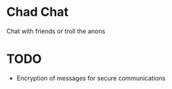 # Chad Chat

Chat with friends or troll the anons

# TODO
- Encryption of messages for secure communications
